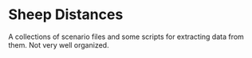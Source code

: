 # Sheep Distances

A collections of scenario files and some scripts for extracting data from them.
Not very well organized.
